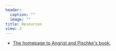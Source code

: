 ```yaml
---
header:
  caption: ""
  image: ""
title: Resources
view: 2
---
```


- [The homepage to Angrist and Pischke's book.](https://www.masteringmetrics.com/)